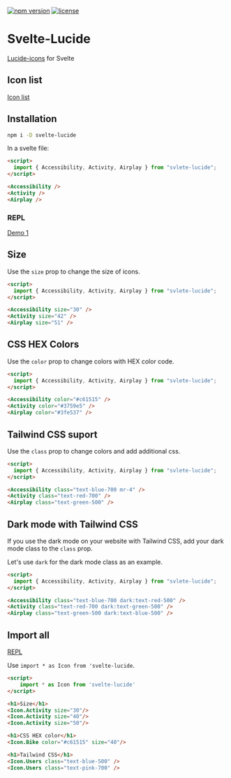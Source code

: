 [![npm version](https://badgen.net/npm/v/svelte-lucide)](https://www.npmjs.com/package/svelte-lucide)
[![license](https://badgen.net/npm/license/svelte-lucide)](https://github.com/shinokada/svelte-lucide/blob/main/LICENSE)

# Svelte-Lucide

[Lucide-icons](https://github.com/lucide-icons/lucide) for Svelte

## Icon list

[Icon list](https://github.com/shinokada/svelte-lucide/blob/main/icon-list.md)

## Installation

```sh
npm i -D svelte-lucide
```

In a svelte file:

```html
<script>
  import { Accessibility, Activity, Airplay } from "svlete-lucide";
</script>

<Accessibility />
<Activity />
<Airplay />
```

### REPL

[Demo 1](https://svelte.dev/repl/89542341632d4827ab30491ef95df6eb?version=3.47.0)


## Size

Use the `size` prop to change the size of icons.

```html
<script>
  import { Accessibility, Activity, Airplay } from "svlete-lucide";
</script>

<Accessibility size="30" />
<Activity size="42" />
<Airplay size="51" />
```

## CSS HEX Colors

Use the `color` prop to change colors with HEX color code.

```html
<script>
  import { Accessibility, Activity, Airplay } from "svlete-lucide";
</script>

<Accessibility color="#c61515" />
<Activity color="#3759e5" />
<Airplay color="#3fe537" />
```

## Tailwind CSS suport

Use the `class` prop to change colors and add additional css.

```html
<script>
  import { Accessibility, Activity, Airplay } from "svlete-lucide";
</script>

<Accessibility class="text-blue-700 mr-4" />
<Activity class="text-red-700" />
<Airplay class="text-green-500" />
```

## Dark mode with Tailwind CSS

If you use the dark mode on your website with Tailwind CSS, add your dark mode class to the `class` prop.

Let's use `dark` for the dark mode class as an example.

```html
<script>
  import { Accessibility, Activity, Airplay } from "svlete-lucide";
</script>

<Accessibility class="text-blue-700 dark:text-red-500" />
<Activity class="text-red-700 dark:text-green-500" />
<Airplay class="text-green-500 dark:text-blue-500" />
```

## Import all

[REPL](https://svelte.dev/repl/6b2057d58c3841fc9f37b67960f02e27?version=3.47.0)

Use `import * as Icon from 'svelte-lucide`.

```html
<script>
	import * as Icon from 'svelte-lucide'
</script>

<h1>Size</h1>
<Icon.Activity size="30"/>
<Icon.Activity size="40"/>
<Icon.Activity size="50"/>

<h1>CSS HEX color</h1>
<Icon.Bike color="#c61515" size="40"/>

<h1>Tailwind CSS</h1>
<Icon.Users class="text-blue-500" />
<Icon.Users class="text-pink-700" />
```

